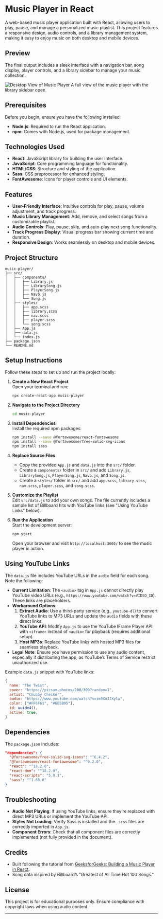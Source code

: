 

# Music Player in React

A web-based music player application built with React, allowing users to play, pause, and manage a personalized music playlist. This project features a responsive design, audio controls, and a library management system, making it easy to enjoy music on both desktop and mobile devices.

## Preview
The final output includes a sleek interface with a navigation bar, song display, player controls, and a library sidebar to manage your music collection.


![Desktop View of Music Player](https://imgur.com/a/w0s9wOv)
A full view of the music player with the library sidebar open.

## Prerequisites
Before you begin, ensure you have the following installed:
- **Node.js**: Required to run the React application.
- **npm**: Comes with Node.js, used for package management.

## Technologies Used
- **React**: JavaScript library for building the user interface.
- **JavaScript**: Core programming language for functionality.
- **HTML/CSS**: Structure and styling of the application.
- **Sass**: CSS preprocessor for enhanced styling.
- **FontAwesome**: Icons for player controls and UI elements.

## Features
- **User-Friendly Interface**: Intuitive controls for play, pause, volume adjustment, and track progress.
- **Music Library Management**: Add, remove, and select songs from a customizable playlist.
- **Audio Controls**: Play, pause, skip, and auto-play next song functionality.
- **Track Progress Display**: Visual progress bar showing current time and duration.
- **Responsive Design**: Works seamlessly on desktop and mobile devices.

## Project Structure
```
music-player/
├── src/
│   ├── components/
│   │   ├── Library.js
│   │   ├── LibrarySong.js
│   │   ├── PlayerSong.js
│   │   ├── Navb.js
│   │   └── Song.js
│   ├── styles/
│   │   ├── app.scss
│   │   ├── library.scss
│   │   ├── nav.scss
│   │   ├── player.scss
│   │   └── song.scss
│   ├── App.js
│   ├── data.js
│   └── index.js
├── package.json
└── README.md
```

## Setup Instructions
Follow these steps to set up and run the project locally:

1. **Create a New React Project**  
   Open your terminal and run:
   ```bash
   npx create-react-app music-player
   ```

2. **Navigate to the Project Directory**  
   ```bash
   cd music-player
   ```

3. **Install Dependencies**  
   Install the required npm packages:
   ```bash
   npm install --save @fortawesome/react-fontawesome
   npm install --save @fortawesome/free-solid-svg-icons
   npm install sass
   ```

4. **Replace Source Files**  
   - Copy the provided `App.js` and `data.js` into the `src/` folder.
   - Create a `components/` folder in `src/` and add `Library.js`, `LibrarySong.js`, `PlayerSong.js`, `Navb.js`, and `Song.js`.
   - Create a `styles/` folder in `src/` and add `app.scss`, `library.scss`, `nav.scss`, `player.scss`, and `song.scss`.

5. **Customize the Playlist**  
   Edit `src/data.js` to add your own songs. The file currently includes a sample list of Billboard hits with YouTube links (see "Using YouTube Links" below).

6. **Run the Application**  
   Start the development server:
   ```bash
   npm start
   ```
   Open your browser and visit `http://localhost:3000/` to see the music player in action.

## Using YouTube Links
The `data.js` file includes YouTube URLs in the `audio` field for each song. Note the following:
- **Current Limitation**: The `<audio>` tag in `App.js` cannot directly play YouTube video URLs (e.g., `https://www.youtube.com/watch?v=VIDEO_ID`). These links are placeholders.
- **Workaround Options**:
  1. **Extract Audio**: Use a third-party service (e.g., `youtube-dl`) to convert YouTube links to MP3 URLs and update the `audio` fields with these direct links.
  2. **YouTube API**: Modify `App.js` to use the YouTube IFrame Player API with `<iframe>` instead of `<audio>` for playback (requires additional setup).
  3. **Host MP3s**: Replace YouTube links with hosted MP3 files for seamless playback.
- **Legal Note**: Ensure you have permission to use any audio content, especially if distributing the app, as YouTube’s Terms of Service restrict unauthorized use.

Example `data.js` snippet with YouTube links:
```javascript
{
  name: "The Twist",
  cover: "https://picsum.photos/200/300?random=1",
  artist: "Chubby Checker",
  audio: "https://www.youtube.com/watch?v=im9XuJJXylw",
  color: ["#FF6F61", "#6B5B95"],
  id: uuidv4(),
  active: true,
}
```

## Dependencies
The `package.json` includes:
```json
"dependencies": {
  "@fortawesome/free-solid-svg-icons": "^6.4.2",
  "@fortawesome/react-fontawesome": "^0.2.0",
  "react": "^18.2.0",
  "react-dom": "^18.2.0",
  "react-scripts": "5.0.1",
  "sass": "^1.68.0"
}
```

## Troubleshooting
- **Audio Not Playing**: If using YouTube links, ensure they’re replaced with direct MP3 URLs or implement the YouTube API.
- **Styles Not Loading**: Verify Sass is installed and the `.scss` files are correctly imported in `App.js`.
- **Component Errors**: Check that all component files are correctly implemented (not fully provided in the document).

## Credits
- Built following the tutorial from [GeeksforGeeks: Building a Music Player in React](https://www.geeksforgeeks.org/building-a-music-player-in-react/).
- Song data inspired by Billboard’s "Greatest of All Time Hot 100 Songs."

## License
This project is for educational purposes only. Ensure compliance with copyright laws when using audio content.

---


